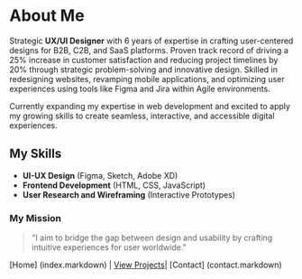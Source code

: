 # About Me

Strategic **UX/UI Designer** with 6 years of expertise in crafting user-centered designs for B2B, C2B, and SaaS platforms. Proven track record of driving a 25% increase in customer satisfaction and reducing project timelines by 20% through strategic problem-solving and innovative design. Skilled in redesigning websites, revamping mobile applications, and optimizing user experiences using tools like Figma and Jira within Agile environments. 

Currently expanding my expertise in web development and excited to apply my growing skills to create seamless, interactive, and accessible digital experiences.

## My Skills  
- **UI-UX Design** (Figma, Sketch, Adobe XD)
- **Frontend Development** (HTML, CSS, JavaScript)
- **User Research and Wireframing** (Interactive Prototypes)

### My Mission
> "I aim to bridge the gap between design and usability by crafting intuitive experiences for user worldwide."

[Home] (index.markdown) | [View Projects](projects.markdown)| [Contact] (contact.markdown)